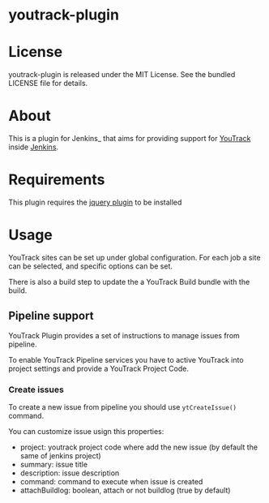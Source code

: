 youtrack-plugin
===============

# License #
youtrack-plugin is released under the MIT License. See the bundled LICENSE file for details.

# About #
This is a plugin for Jenkins_ that aims for providing support for [YouTrack](http://www.jetbrains.com/youtrack) inside [Jenkins](http://jenkins-ci.org).

# Requirements #

This plugin requires the [jquery plugin](https://wiki.jenkins-ci.org/display/JENKINS/jQuery+Plugin) to be installed

# Usage #

YouTrack sites can be set up under global configuration. For each job a site can be selected, and specific options can be
set.

There is also a build step to update the a YouTrack Build bundle with the build.

## Pipeline support ##

YouTrack Plugin provides a set of instructions to manage issues from pipeline.

To enable YouTrack Pipeline services you have to active YouTrack into project settings
and provide a YouTrack Project Code.

### Create issues

To create a new issue from pipeline you should use `ytCreateIssue()` command.

You can customize issue usign this properties:

* project: youtrack project code where add the new issue (by default the same of jenkins project)
* summary: issue title
* description: issue description
* command: command to execute when issue is created
* attachBuildlog: boolean, attach or not buildlog (true by default)